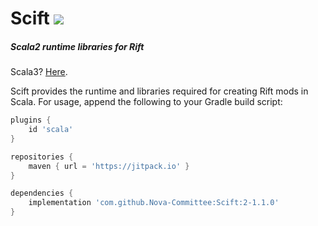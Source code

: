 # Scift [![](https://jitpack.io/v/Nova-Committee/Scift.svg)](https://jitpack.io/#Nova-Committee/Scift)

##### Scala2 runtime libraries for Rift

Scala3? [Here](https://github.com/Nova-Committee/Scift/tree/Scala3 "Here").

Scift provides the runtime and libraries required for creating Rift mods in Scala. For usage, append the following to
your Gradle build script:

```groovy
plugins {
    id 'scala'
}

repositories {
    maven { url = 'https://jitpack.io' }
}

dependencies {
    implementation 'com.github.Nova-Committee:Scift:2-1.1.0'
}
```
